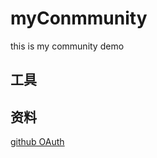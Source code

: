 # myConmmunity
this is my community demo

## 工具

## 资料
[github OAuth ](https://developer.github.com/apps/building-oauth-apps/creating-an-oauth-app/)
